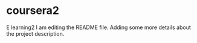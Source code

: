# coursera2
E learning2
I am editing the README file. Adding some more details about the project description.

